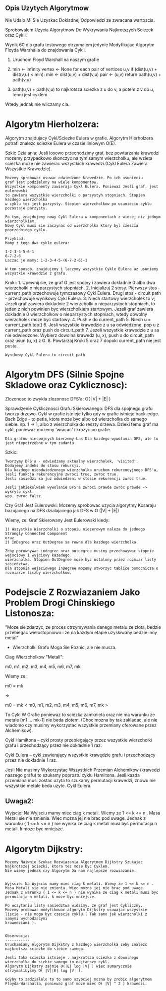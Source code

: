 Opis Uzytych Algorytmow
-----------------------

Nie Udalo Mi Sie Uzyskac Dokladnej Odpowiedzi
ze zwracana wartoscia.

Sprobowalem Uzycia Algorytmow Do Wykrywania Najkrotszych Sciezek oraz Cykli.

Wynik 60 dla grafu testowego otrzymalem jedynie Modyfikujac Algorytm Floyda Warshalla do znajdowania Cykli.


1.  Uruchom Floyd Warshall na naszym grafie

2.	min <- infinity
	vertex <- None
	for each pair of vertices u,v
    		if (dist(u,v) + dist(v,u) < min):
           		min <- dist(u,v) + dist(v,u)
           		pair <- (u,v)
	return path(u,v) + path(v,u)

3. path(u,v) + path(v,u) to najkrotsza sciezka z u do v, a potem z v do u, temu jest cyklem.




Wtedy jednak nie wliczamy cla.


Algorytm Hierholzera: 
====================
Algorytm znajdujacy Cykl/Sciezke Eulera w grafie.
Algorytm Hierholzera potrafi znalezc sciezke Eulera
w czasie liniowym O(E).

Szkic Dzialania: 
    Jesli losowo przechodzimy graf, bez powtarzania krawedzi mozemy przypadkowo
    skonczyc na tym samym wierzcholku, ale wzieta sciezka moze nie zawierac wszystkich
    krawedzi.(Cykl Eulera Zawiera Wszystkie Krawedzie).

    Mozemy sprobowac usuwac odwiedzone krawedzie. Po ich usunieciu
    graf jest podzielony na wiele komponentow.
    Wszystkie komponenty zawieraja Cykl Eulera. Poniewaz Jesli graf, jest eulerowski
    to zawiera wszystkie wierzcholki o parzystyh stopniach. Stopien kazdego wierzcholka
    w cyklu tez jest parzysty. Stopien wierzcholkow po usunieciu cyklu pozostaje parzysty.

    Po tym, znajdujemy nowy Cykl Eulera w komponentach z wiecej niz jednym wierzcholkiem.
    Nowy Cykl musi sie zaczynac od wierzcholka ktory byl czescia poprzedniego cyklu.

    Przyklad:
    Mamy z tego dwa cykle eulera:

    1-2-3-4-5-6-1
    6-7-2-6
    Laczac je mamy: 1-2-3-4-5-(6-7-2-6)-1

    W ten sposob, znajdujemy i laczymy wszystkie Cykle Eulera az usuniemy wszystkie krawedzie z grafu.

Kroki:
    1. Upewnij sie, ze graf G jest spojny i zawiera dokladnie 0 albo dwa wierzcholki
    o nieparzystych stopniach.
    2. Inicjalizuj 2 stosy. Pierwszy stos - current_path przechowuje tymczasowy Cykl Eulera. 
    Drugi stos - circuit path - przechowuje wynikowy Cykl Eulera.
    3. Niech startowy wierzcholek to v; Jezeli graf zawiera dokladnie 2 wierzcholki o nieparzystych
    stopniach, to jeden z nich powinien byc wierzcholkiem startowym. Jezeli graf zawiera dokladnie
    0 wierzcholkow o nieparzystych stopniach, wtedy dowolny wierzcholek moze byc startowy.
    4. Push v do current_path
    5. Niech u = current_path.top()
    6. Jesli wszystkie krawedzie z u sa odwiedzone, pop u z
    current_path oraz push do circuit_path
    7. Jezeli wszystkie krawedzie z u sa nie odwiedzone.
    Wybierz dowolna krawedz (u, x), push x do circuit_path oraz usun (u, x) z G.
    8. Powtarzaj Kroki 5 oraz 7 dopoki current_path nie jest pusta.

    Wynikowy Cykl Eulera to circuit_path


Algorytm DFS (Silnie Spojne Skladowe oraz Cyklicznosc):
========================================================

Zlozonosc to zwykla zlozonosc DFS'a: O( |V| + |E| )

Sprawdzenie Cyklicznosci Grafu Skierowanego: 
    DFS dla spojnego grafu tworzy drzewo. Cykl w grafie istnieje tylko gdy w grafie istnieje back-edge.
    Back Edge - to petla, ktora moze byc albo od wierzcholka do samego siebie.
    np. 1 -> 1, albo z wierzcholka do reszty drzewa.
    Dzieki temu graf ma cykl, poniewaz mozemy 'wracac' i krazyc po grafie.

    Dla grafow niespojnych bierzemy Las Dla kazdego wywolania DFS, ale to jest niepotrzebne w tym zadaniu.

Szkic:

    Tworzymy DFS'a - odwiedzamy aktualny wierzcholek, 'visited'.
    Dodajemy indeks do stosu rekursji.
    Dla kazdego nieodwiedzonego wierzcholka uruchom rekurencyjnego DFS'a,
    jesli funkcja rekurencyjne zwroci true, zwroc true.
    Jesli sasiedzi sa juz odwiedzeni w stosie rekurencji zwroc true.

    Jesli jakiekolwiek wywolanie DFS'a zwroci prawde zwroc prawde -> wykryto cykl.
    wpp. zwroc falsz.

Czy Graf Jest Eulerowski:
    Mozemy sprobowac uzycia algorytmy Kosaraju bazujacego na DFS dzialajacego jak DFS w O (|V| + |E|)

Wiemy, ze:
    Graf Skierowany Jest Eulerowski kiedy:
    
    1) Wszystkie Wierzcholki o stopniu niezerowym naleza do jednego Strongly Connected Component
    oraz
    2) InDegree oraz OutDegree sa rowne dla kazdego wierzcholka.

    Zeby porownywac indegree oraz outdegree musimy przechowywac stopnie wejsciowy i wyjciowy kazedego
    wierzcholka. Stopien OutDegree moze byc ustalony przez rozmiar listy sasiedztwa. 
    Dla stopnia wejsciowego InDegree mozemy stworzyc tablice pomocnicza o rozmiarze liczby wierzcholkow.



Podejscie Z Rozwiazaniem Jako Problem Drogi Chinskiego Listonosza:
=================================================================


"Moze sie zdarzyc, ze proces otrzymywania danego metalu ze zlota, bedzie przebiegac wielostopniowo
i ze na kazdym etapie uzyskiwany bedzie inny metal"

- Wierzcholki Grafu Moga Sie Roznic, ale nie musza.

Ciag Wierzcholkow "Metali":

m0, m1, m2, m3, m4, m5, m6, m7, mk

Wiemy ze: 

m0 = mk

=> 

m0 = mk
< m0, m1, m2, m3, m4, m5, m6, m7, mk >

To Cykl W Grafie poniewaz to sciezka zamknieta oraz nie ma warunku ze metale [m1 ... mk-1]
nie beda zlotem. (Choc mozna by tak zakladac, ale nie wiadomo czy musimy wykorzystac wszystkie przemiany oferowane przez Alchemikow).

Cykl Hamiltona – cykl prosty przebiegający przez wszystkie wierzchołki grafu i przechodzący przez nie dokładnie 1 raz.

Cykl Eulera – cykl zawierający wszystkie krawędzie grafu i przechodzący przez nie dokładnie 1 raz.

Jesli Nie musimy Wykorzystac Wszystkich Przemian Alchemikow (krawedzi naszego grafu) to szukamy poprostu cyklu Hamiltona.
Jesli kazda przemiana musi zostac uzyta to szukamy permutacji krawedzi, znowu nie wszystkie metale beda uzyte. Cykl Eulera.

Uwaga2:
---
Wyjscie: Na Wyjsciu mamy miec ciag k metali. Wiemy ze 1 <= k <= n . Masa Metali sie nie zmienia. Wiec mozna jej nie brac pod uwage.
Jednak z warunku { 1 <= k <= n } nie wynika ze ciag k metali musi byc permutacja n metali. k moze byc mniejsze.



Algorytm Dijkstry: 
=================
    Mozemy Naiwnie Szukac Rozwiazania Algorytmem Dijkstry Szukajac Najkrotszej Sciezki, ktora tez moze byc Cyklem. 
    Nie wiemy jednak czy Algorytm Da nam najlepsze rozwiazanie.
    
    
    Wyjscie: Na Wyjsciu mamy miec ciag k metali. Wiemy ze 1 <= k <= n . Masa Metali sie nie zmienia. Wiec mozna jej nie brac pod uwage.
    Jednak z warunku { 1 <= k <= n } nie wynika ze ciag k metali musi byc permutacja n metali. k moze byc mniejsze.
    
    Po wczytaniu listy sasiedztwa widzimy, ze graf jest Cykliczny. 
    Mozemy probowac modyfikowac algorytm Dijkstry usuwajac wszystkie liscie - nie moga byc czescia cyklu.( Tak samo jak wierzcholki z samymi wychodzacymi 
    krawedziami ).

     
    Obserwacja:
    -----------
    Uruchamiamy Algorytm Dijkstry z kazdego wierzcholka zeby znalezc najkrotsza sciezke do siebie samego.

    Jesli taka sciezka istnieje : najkrotsza sciezka z dowolnego wierzcholka do siebie samego to najtanszy cykl.
    Algorytm Dijkstry zajmie O(|E| log |V| ) wiec sumarycznie otrzymalibysmy O( |V||E| log |V| ).

    Gdyby to zadzialalo to to samo szybciej mozna by zrobic algorytmem Floyda-Warshalla, poniewaz graf moze miec O( |V| ^ 2 ) krawedzi.

